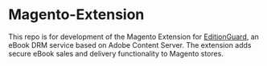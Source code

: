 Magento-Extension
=================

This repo is for development of the Magento Extension for [EditionGuard](http://www.editionguard.com), an eBook DRM service based on Adobe Content Server. The extension adds secure eBook sales and delivery functionality to Magento stores.
